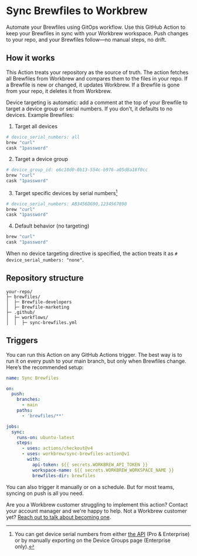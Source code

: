 # Sync Brewfiles to Workbrew

Automate your Brewfiles using GitOps workflow. Use this GitHub Action to keep your Brewfiles in sync with your Workbrew workspace. Push changes to your repo, and your Brewfiles follow—no manual steps, no drift.

## How it works

This Action treats your repository as the source of truth. The action fetches all Brewfiles from Workbrew and compares them to the files in your repo. If a Brewfile is new or changed, it updates Workbrew. If a Brewfile is gone from your repo, it deletes it from Workbrew.

Device targeting is automatic: add a comment at the top of your Brewfile to target a device group or serial numbers. If you don’t, it defaults to no devices. Example Brewfiles:

1. Target all devices

```ruby
# device_serial_numbers: all
brew "curl"
cask "1password"
```

2. Target a device group

```ruby
# device_group_id: e6c10d0-0b13-554c-b976-a05d8a18f0cc
brew "curl"
cask "1password"
```

3. Target specific devices by serial numbers[^1]

```ruby
# device_serial_numbers: AB3456DG90,1234567890
brew "curl"
cask "1password"
```

4. Default behavior (no targeting)

```ruby
brew "curl"
cask "1password"
```

When no device targeting directive is specified, the action treats it as `# device_serial_numbers: "none"`.

## Repository structure

```
your-repo/
├─ brewfiles/
│  ├─ Brewfile-developers
│  ├─ Brewfile-marketing
├─ .github/
│  ├─ workflows/
│  │  ├─ sync-brewfiles.yml
```

## Triggers

You can run this Action on any GitHub Actions trigger. The best way is to run it on every push to your main branch, but only when Brewfiles change. Here’s the recommended setup:

```yaml
name: Sync Brewfiles

on:
  push:
    branches:
      - main
    paths:
      - 'brewfiles/**'

jobs:
  sync:
    runs-on: ubuntu-latest
    steps:
      - uses: actions/checkout@v4
      - uses: workbrew/sync-brewfiles-action@v1
        with:
          api-token: ${{ secrets.WORKBREW_API_TOKEN }}
          workspace-name: ${{ secrets.WORKBREW_WORKSPACE_NAME }}
          brewfiles-dir: brewfiles
```

You can also trigger it manually or on a schedule. But for most teams, syncing on push is all you need.

Are you a Workbrew customer struggling to implement this action? Contact your account manager and we're happy to help.
Not a Workbrew customer yet? [Reach out to talk about becoming one](https://workbrew.com/contact).

[^1]: You can get device serial numbers from either [the API](https://console.workbrew.com/documentation/api#:~:text=Returns%20a%20list%20of%20Device%20Groups) (Pro & Enterprise) or by manually exporting on the Device Groups page (Enterprise only).
